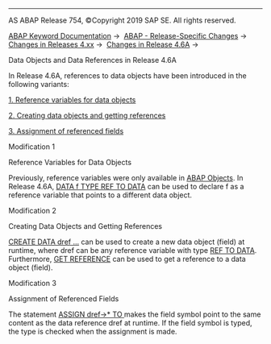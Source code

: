   

* * *

AS ABAP Release 754, ©Copyright 2019 SAP SE. All rights reserved.

[ABAP Keyword Documentation](https://help.sap.com/doc/abapdocu_754_index_htm/7.54/en-US/abenabap.htm) →  [ABAP - Release-Specific Changes](https://help.sap.com/doc/abapdocu_754_index_htm/7.54/en-US/abennews.htm) →  [Changes in Releases 4.xx](https://help.sap.com/doc/abapdocu_754_index_htm/7.54/en-US/abennews-4.htm) →  [Changes in Release 4.6A](https://help.sap.com/doc/abapdocu_754_index_htm/7.54/en-US/abennews-46a.htm) → 

Data Objects and Data References in Release 4.6A

In Release 4.6A, references to data objects have been introduced in the following variants:

[1\. Reference variables for data objects](#!ABAP_MODIFICATION_1@1@)

[2\. Creating data objects and getting references](#!ABAP_MODIFICATION_2@2@)

[3\. Assignment of referenced fields](#!ABAP_MODIFICATION_3@3@)

Modification 1

Reference Variables for Data Objects

Previously, reference variables were only available in [ABAP Objects](https://help.sap.com/doc/abapdocu_754_index_htm/7.54/en-US/abenabap_objects_oview.htm). In Release 4.6A, [DATA f TYPE REF TO DATA](https://help.sap.com/doc/abapdocu_754_index_htm/7.54/en-US/abapdata_simple.htm) can be used to declare f as a reference variable that points to a different data object.

Modification 2

Creating Data Objects and Getting References

[CREATE DATA dref ...](https://help.sap.com/doc/abapdocu_754_index_htm/7.54/en-US/abapcreate_data.htm) can be used to create a new data object (field) at runtime, where dref can be any reference variable with type [REF TO DATA](https://help.sap.com/doc/abapdocu_754_index_htm/7.54/en-US/abapdata_simple.htm). Furthermore, [GET REFERENCE](https://help.sap.com/doc/abapdocu_754_index_htm/7.54/en-US/abapget_reference.htm) can be used to get a reference to a data object (field).

Modification 3

Assignment of Referenced Fields

The statement [ASSIGN dref->\* TO <fs>](https://help.sap.com/doc/abapdocu_754_index_htm/7.54/en-US/abapassign_mem_area_dynamic_dobj.htm) makes the field symbol <fs> point to the same content as the data reference dref at runtime. If the field symbol is typed, the type is checked when the assignment is made.